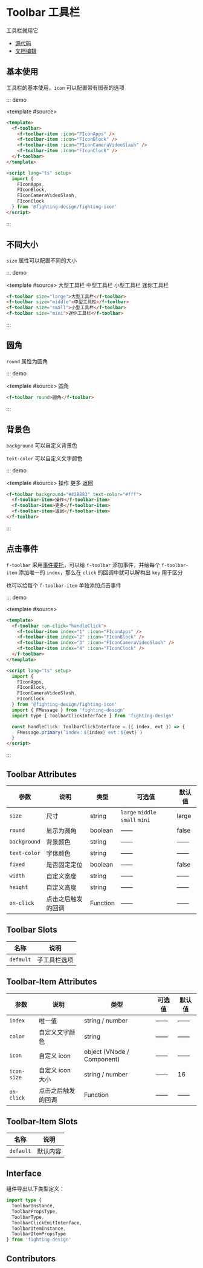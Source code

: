 # Toolbar 工具栏

工具栏就用它

- [源代码](https://github.com/FightingDesign/fighting-design/tree/master/packages/fighting-design/toolbar)
- [文档编辑](https://github.com/FightingDesign/fighting-design/blob/master/docs/docs/components/toolbar.md)

## 基本使用

工具栏的基本使用，`icon` 可以配置带有图表的选项

::: demo

<template #source>
<f-toolbar>
<f-toolbar-item :icon="FIconApps" />
<f-toolbar-item :icon="FIconBlock" />
<f-toolbar-item :icon="FIconCameraVideoSlash" />
<f-toolbar-item :icon="FIconClock" />
</f-toolbar>
</template>

```html
<template>
  <f-toolbar>
    <f-toolbar-item :icon="FIconApps" />
    <f-toolbar-item :icon="FIconBlock" />
    <f-toolbar-item :icon="FIconCameraVideoSlash" />
    <f-toolbar-item :icon="FIconClock" />
  </f-toolbar>
</template>

<script lang="ts" setup>
  import {
    FIconApps,
    FIconBlock,
    FIconCameraVideoSlash,
    FIconClock
  } from '@fighting-design/fighting-icon'
</script>
```

:::

## 不同大小

`size` 属性可以配置不同的大小

::: demo

<template #source>
<f-toolbar size="large">大型工具栏</f-toolbar>
<f-toolbar size="middle">中型工具栏</f-toolbar>
<f-toolbar size="small">小型工具栏</f-toolbar>
<f-toolbar size="mini">迷你工具栏</f-toolbar>
</template>

```html
<f-toolbar size="large">大型工具栏</f-toolbar>
<f-toolbar size="middle">中型工具栏</f-toolbar>
<f-toolbar size="small">小型工具栏</f-toolbar>
<f-toolbar size="mini">迷你工具栏</f-toolbar>
```

:::

## 圆角

`round` 属性为圆角

::: demo

<template #source>
<f-toolbar round>圆角</f-toolbar>
</template>

```html
<f-toolbar round>圆角</f-toolbar>
```

:::

## 背景色

`background` 可以自定义背景色

`text-color` 可以自定义文字颜色

::: demo

<template #source>
<f-toolbar background="#42B883" text-color="#fff">
<f-toolbar-item>操作</f-toolbar-item>
<f-toolbar-item>更多</f-toolbar-item>
<f-toolbar-item>返回</f-toolbar-item>
</f-toolbar>

</template>

```html
<f-toolbar background="#42B883" text-color="#fff">
  <f-toolbar-item>操作</f-toolbar-item>
  <f-toolbar-item>更多</f-toolbar-item>
  <f-toolbar-item>返回</f-toolbar-item>
</f-toolbar>
```

:::

## 点击事件

`f-toolbar` 采用[事件委托](https://zh.javascript.info/event-delegation)，可以给 `f-toolbar` 添加事件，并给每个 `f-toolbar-item` 添加唯一的 `index`，那么在 `click` 的回调中就可以解构出 `key` 用于区分

也可以给每个 `f-toolbar-item` 单独添加点击事件

::: demo

<template #source>
<f-toolbar :on-click="handleClick">
<f-toolbar-item index="1" :icon="FIconApps" />
<f-toolbar-item index="2" :icon="FIconBlock" />
<f-toolbar-item index="3" :icon="FIconCameraVideoSlash" />
<f-toolbar-item index="4" :icon="FIconClock" />
</f-toolbar>
</template>

```html
<template>
  <f-toolbar :on-click="handleClick">
    <f-toolbar-item index="1" :icon="FIconApps" />
    <f-toolbar-item index="2" :icon="FIconBlock" />
    <f-toolbar-item index="3" :icon="FIconCameraVideoSlash" />
    <f-toolbar-item index="4" :icon="FIconClock" />
  </f-toolbar>
</template>

<script lang="ts" setup>
  import {
    FIconApps,
    FIconBlock,
    FIconCameraVideoSlash,
    FIconClock
  } from '@fighting-design/fighting-icon'
  import { FMessage } from 'fighting-design'
  import type { ToolbarClickInterface } from 'fighting-design'

  const handleClick: ToolbarClickInterface = ({ index, evt }) => {
    FMessage.primary(`index：${index} evt：${evt}`)
  }
</script>
```

:::

## Toolbar Attributes

| 参数         | 说明               | 类型     | 可选值                          | 默认值 |
| ------------ | ------------------ | -------- | ------------------------------- | ------ |
| `size`       | 尺寸               | string   | `large` `middle` `small` `mini` | large  |
| `round`      | 显示为圆角         | boolean  | ——                              | false  |
| `background` | 背景颜色           | string   | ——                              | ——     |
| `text-color` | 字体颜色           | string   | ——                              | ——     |
| `fixed`      | 是否固定定位       | boolean  | ——                              | false  |
| `width`      | 自定义宽度         | string   | ——                              | ——     |
| `height`     | 自定义高度         | string   | ——                              | ——     |
| `on-click`   | 点击之后触发的回调 | Function | ——                              | ——     |

## Toolbar Slots

| 名称      | 说明         |
| --------- | ------------ |
| `default` | 子工具栏选项 |

## Toolbar-Item Attributes

| 参数        | 说明               | 类型                       | 可选值 | 默认值 |
| ----------- | ------------------ | -------------------------- | ------ | ------ |
| `index`     | 唯一值             | string / number            | ——     | ——     |
| `color`     | 自定义文字颜色     | string                     | ——     | ——     |
| `icon`      | 自定义 icon        | object (VNode / Component) | ——     | ——     |
| `icon-size` | 自定义 icon 大小   | string / number            | ——     | 16     |
| `on-click`  | 点击之后触发的回调 | Function                   | ——     | ——     |

## Toolbar-Item Slots

| 名称      | 说明     |
| --------- | -------- |
| `default` | 默认内容 |

## Interface

组件导出以下类型定义：

```ts
import type {
  ToolbarInstance,
  ToolbarPropsType,
  ToolbarType,
  ToolbarClickEmitInterface,
  ToolbarItemInstance,
  ToolbarItemPropsType
} from 'fighting-design'
```

## Contributors

<a href="https://github.com/Tyh2001" target="_blank">
  <f-avatar round src="https://avatars.githubusercontent.com/u/73180970?v=4" />
</a>

<a href="https://github.com/ECO-M" target="_blank">
  <f-avatar round src="https://avatars.githubusercontent.com/u/23503047?v=4" />
</a>

<script setup lang="ts">
  import { FIconApps, FIconBlock, FIconCameraVideoSlash, FIconClock } from '@fighting-design/fighting-icon'
  import { FMessage } from '../../../packages/fighting-design/index'

  const handleClick = ({ index, evt }) => {
    FMessage.primary(`index：${index} evt：${evt}`)
  }
</script>

<style scoped>
  .f-toolbar {
    margin: 10px 0;
  }
</style>
